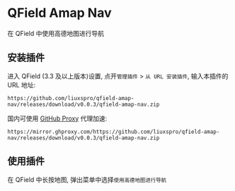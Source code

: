 # QField Amap Nav

在 QField 中使用高德地图进行导航

## 安装插件

进入 QField (3.3 及以上版本)设置, 点开`管理插件` > `从 URL 安装插件`, 输入本插件的 URL 地址:

```text
https://github.com/liuxspro/qfield-amap-nav/releases/download/v0.0.3/qfield-amap-nav.zip
```

国内可使用 [GitHub Proxy](https://mirror.ghproxy.com/) 代理加速:

```text
https://mirror.ghproxy.com/https://github.com/liuxspro/qfield-amap-nav/releases/download/v0.0.3/qfield-amap-nav.zip
```

## 使用插件

在 QField 中长按地图, 弹出菜单中选择`使用高德地图进行导航`
